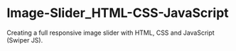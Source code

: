 # Image-Slider_HTML-CSS-JavaScript
Creating a full responsive image slider with HTML, CSS and JavaScript (Swiper JS).
